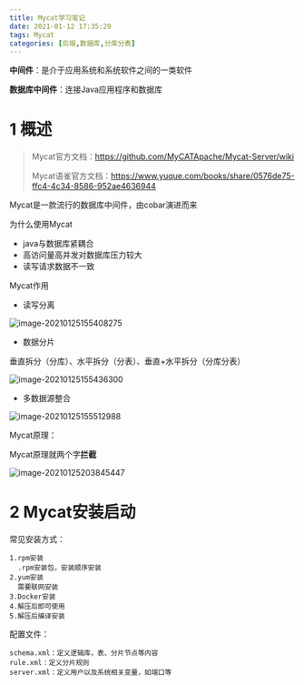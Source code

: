 ```yaml
---
title: Mycat学习笔记
date: 2021-01-12 17:35:29
tags: Mycat
categories: [后端,数据库,分库分表]
---
```


**中间件**：是介于应用系统和系统软件之间的一类软件

**数据库中间件**：连接Java应用程序和数据库

<!--more-->

# 1 概述

> Mycat官方文档：https://github.com/MyCATApache/Mycat-Server/wiki
>
> Mycat语雀官方文档：https://www.yuque.com/books/share/0576de75-ffc4-4c34-8586-952ae4636944

Mycat是一款流行的数据库中间件，由cobar演进而来

为什么使用Mycat

- java与数据库紧耦合
- 高访问量高并发对数据库压力较大
- 读写请求数据不一致

Mycat作用

- 读写分离

![image-20210125155408275](/images/2021011201.png)

- 数据分片

垂直拆分（分库）、水平拆分（分表）、垂直+水平拆分（分库分表）

![image-20210125155436300](/images/2021011202.png)

- 多数据源整合

![image-20210125155512988](/images/2021011203.png)

Mycat原理：

Mycat原理就两个字**拦截**

![image-20210125203845447](/images/2021011204.png)

# 2 Mycat安装启动

常见安装方式：

```
1.rpm安装
  .rpm安装包，安装顺序安装
2.yum安装
  需要联网安装
3.Docker安装
4.解压后即可使用
5.解压后编译安装
```



配置文件：

```
schema.xml：定义逻辑库，表、分片节点等内容
rule.xml：定义分片规则
server.xml：定义用户以及系统相关变量，如端口等
```





